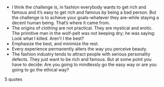  - I think the challenge is, in fashion everybody wants to get rich and famous and it’s easy to get rich and famous by being a bad person. But the challenge is to achieve your goals-whatever they are-while staying a decent human being. That’s where it came from.
 - The origins of clothing are not practical. They are mystical and erotic. The primitive man in the wolf-pelt was not keeping dry; he was saying: Look what I killed. Aren’t I the best?
 - Emphasize the best, and minimize the rest.
 - Every experience permanently alters the way you perceive beauty.
 - The fashion industry tends to attract people with serious personality defects. They just want to be rich and famous. But at some point you have to decide: Are you going to mindlessly go the easy way or are you going to go the ethical way?

5 quotes